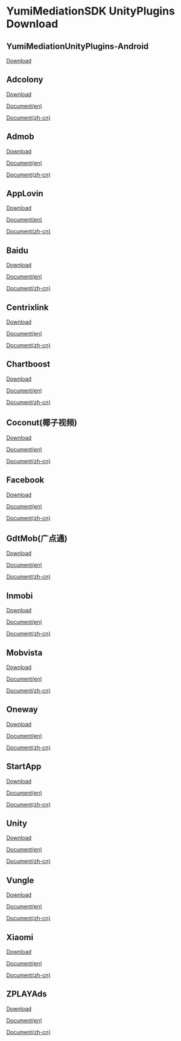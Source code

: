 # YumiMediationSDK UnityPlugins Download

## YumiMediationUnityPlugins-Android

[Download](http://adsdk.yumimobi.com/Android/Unity_Mediation/3.3.6/YuMiMobi_SDK_Android_Unity3d_V3.3.6.zip)

## Adcolony

[Download](http://adsdk.yumimobi.com/Android/Unity_Adapters/3.3.6/yumi_adapter_adcolony_v3.3.6.zip)

[Document(en)](https://github.com/yumimobi/YumiMediationSDKDemo-Android/blob/master/docs/YumiMediationSDK%20Unity%20-%20Mediation%20List(en)%20.md#adcolony)

[Document(zh-cn)](https://github.com/yumimobi/YumiMediationSDKDemo-Android/blob/master/docs/YumiMediationSDK%20Unity%20-%20Mediation%20List(zh-cn)%20.md#adcolony)


## Admob

[Download](http://adsdk.yumimobi.com/Android/Unity_Adapters/3.3.6/yumi_adapter_admob_v3.3.6.zip)

[Document(en)](https://github.com/yumimobi/YumiMediationSDKDemo-Android/blob/master/docs/YumiMediationSDK%20Unity%20-%20Mediation%20List(en)%20.md#admob)

[Document(zh-cn)](https://github.com/yumimobi/YumiMediationSDKDemo-Android/blob/master/docs/YumiMediationSDK%20Unity%20-%20Mediation%20List(zh-cn)%20.md#admob)


## AppLovin

[Download](http://adsdk.yumimobi.com/Android/Unity_Adapters/3.3.6/yumi_adapter_applovin_v3.3.6.jar)

[Document(en)](https://github.com/yumimobi/YumiMediationSDKDemo-Android/blob/master/docs/YumiMediationSDK%20Unity%20-%20Mediation%20List(en)%20.md#applovin)

[Document(zh-cn)](https://github.com/yumimobi/YumiMediationSDKDemo-Android/blob/master/docs/YumiMediationSDK%20Unity%20-%20Mediation%20List(zh-cn)%20.md#applovin)


## Baidu

[Download](http://adsdk.yumimobi.com/Android/Unity_Adapters/3.3.6/yumi_adapter_baidu_v3.3.6.zip)

[Document(en)](https://github.com/yumimobi/YumiMediationSDKDemo-Android/blob/master/docs/YumiMediationSDK%20Unity%20-%20Mediation%20List(en)%20.md#baidu百度)

[Document(zh-cn)](https://github.com/yumimobi/YumiMediationSDKDemo-Android/blob/master/docs/YumiMediationSDK%20Unity%20-%20Mediation%20List(zh-cn)%20.md#baidu百度)


## Centrixlink

[Download](http://adsdk.yumimobi.com/Android/Unity_Adapters/3.3.6/yumi_adapter_centrixlink_v3.3.6.zip)

[Document(en)](https://github.com/yumimobi/YumiMediationSDKDemo-Android/blob/master/docs/YumiMediationSDK%20Unity%20-%20Mediation%20List(en)%20.md#centrixlink)

[Document(zh-cn)](https://github.com/yumimobi/YumiMediationSDKDemo-Android/blob/master/docs/YumiMediationSDK%20Unity%20-%20Mediation%20List(zh-cn)%20.md#centrixlink)


## Chartboost

[Download](http://adsdk.yumimobi.com/Android/Unity_Adapters/3.3.6/yumi_adapter_chartboost_v3.3.6.jar)

[Document(en)](https://github.com/yumimobi/YumiMediationSDKDemo-Android/blob/master/docs/YumiMediationSDK%20Unity%20-%20Mediation%20List(en)%20.md#chartboost)

[Document(zh-cn)](https://github.com/yumimobi/YumiMediationSDKDemo-Android/blob/master/docs/YumiMediationSDK%20Unity%20-%20Mediation%20List(zh-cn)%20.md#chartboost)


## Coconut(椰子视频)

[Download](http://adsdk.yumimobi.com/Android/Unity_Adapters/3.3.6/yumi_adapter_coconut_v3.3.6.zip)

[Document(en)](https://github.com/yumimobi/YumiMediationSDKDemo-Android/blob/master/docs/YumiMediationSDK%20Unity%20-%20Mediation%20List(en)%20.md#coconut椰子视频)

[Document(zh-cn)](https://github.com/yumimobi/YumiMediationSDKDemo-Android/blob/master/docs/YumiMediationSDK%20Unity%20-%20Mediation%20List(zh-cn)%20.md#coconut椰子视频)


## Facebook

[Download](http://adsdk.yumimobi.com/Android/Unity_Adapters/3.3.6/yumi_adapter_facebook_v3.3.6.zip)

[Document(en)](https://github.com/yumimobi/YumiMediationSDKDemo-Android/blob/master/docs/YumiMediationSDK%20Unity%20-%20Mediation%20List(en)%20.md#facebook)

[Document(zh-cn)](https://github.com/yumimobi/YumiMediationSDKDemo-Android/blob/master/docs/YumiMediationSDK%20Unity%20-%20Mediation%20List(zh-cn)%20.md#facebook)


## GdtMob(广点通)

[Download](http://adsdk.yumimobi.com/Android/Unity_Adapters/3.3.6/yumi_adapter_gdt_v3.3.6.zip)

[Document(en)](https://github.com/yumimobi/YumiMediationSDKDemo-Android/blob/master/docs/YumiMediationSDK%20Unity%20-%20Mediation%20List(en)%20.md#gdtmob广点通)

[Document(zh-cn)](https://github.com/yumimobi/YumiMediationSDKDemo-Android/blob/master/docs/YumiMediationSDK%20Unity%20-%20Mediation%20List(zh-cn)%20.md#gdtmob广点通)


## Inmobi

[Download](http://adsdk.yumimobi.com/Android/Unity_Adapters/3.3.6/yumi_adapter_inmobi_v3.3.6.jar)

[Document(en)](https://github.com/yumimobi/YumiMediationSDKDemo-Android/blob/master/docs/YumiMediationSDK%20Unity%20-%20Mediation%20List(en)%20.md#inmobi)

[Document(zh-cn)](https://github.com/yumimobi/YumiMediationSDKDemo-Android/blob/master/docs/YumiMediationSDK%20Unity%20-%20Mediation%20List(zh-cn)%20.md#inmobi)


## Mobvista

[Download](http://adsdk.yumimobi.com/Android/Unity_Adapters/3.3.6/yumi_adapter_mobvista_v3.3.6.zip)

[Document(en)](https://github.com/yumimobi/YumiMediationSDKDemo-Android/blob/master/docs/YumiMediationSDK%20Unity%20-%20Mediation%20List(en)%20.md#mobvista)

[Document(zh-cn)](https://github.com/yumimobi/YumiMediationSDKDemo-Android/blob/master/docs/YumiMediationSDK%20Unity%20-%20Mediation%20List(zh-cn)%20.md#mobvista)


## Oneway

[Download](http://adsdk.yumimobi.com/Android/Unity_Adapters/3.3.6/yumi_adapter_oneway_v3.3.6.jar)

[Document(en)](https://github.com/yumimobi/YumiMediationSDKDemo-Android/blob/master/docs/YumiMediationSDK%20Unity%20-%20Mediation%20List(en)%20.md#oneway)

[Document(zh-cn)](https://github.com/yumimobi/YumiMediationSDKDemo-Android/blob/master/docs/YumiMediationSDK%20Unity%20-%20Mediation%20List(zh-cn)%20.md#oneway)


## StartApp

[Download](http://adsdk.yumimobi.com/Android/Unity_Adapters/3.3.6/yumi_adapter_startapp_v3.3.6.jar)

[Document(en)](https://github.com/yumimobi/YumiMediationSDKDemo-Android/blob/master/docs/YumiMediationSDK%20Unity%20-%20Mediation%20List(en)%20.md#startapp)

[Document(zh-cn)](https://github.com/yumimobi/YumiMediationSDKDemo-Android/blob/master/docs/YumiMediationSDK%20Unity%20-%20Mediation%20List(zh-cn)%20.md#startapp)


## Unity

[Download](http://adsdk.yumimobi.com/Android/Unity_Adapters/3.3.6/yumi_adapter_unity_v3.3.6.jar)

[Document(en)](https://github.com/yumimobi/YumiMediationSDKDemo-Android/blob/master/docs/YumiMediationSDK%20Unity%20-%20Mediation%20List(en)%20.md#unity)

[Document(zh-cn)](https://github.com/yumimobi/YumiMediationSDKDemo-Android/blob/master/docs/YumiMediationSDK%20Unity%20-%20Mediation%20List(zh-cn)%20.md#unity)


## Vungle

[Download](http://adsdk.yumimobi.com/Android/Unity_Adapters/3.3.6/yumi_adapter_vungle_v3.3.6.zip)

[Document(en)](https://github.com/yumimobi/YumiMediationSDKDemo-Android/blob/master/docs/YumiMediationSDK%20Unity%20-%20Mediation%20List(en)%20.md#vungle)

[Document(zh-cn)](https://github.com/yumimobi/YumiMediationSDKDemo-Android/blob/master/docs/YumiMediationSDK%20Unity%20-%20Mediation%20List(zh-cn)%20.md#vungle)


## Xiaomi

[Download](http://adsdk.yumimobi.com/Android/Unity_Adapters/3.3.6/yumi_adapter_xiaomi_v3.3.6.zip)

[Document(en)](https://github.com/yumimobi/YumiMediationSDKDemo-Android/blob/master/docs/YumiMediationSDK%20Unity%20-%20Mediation%20List(en)%20.md#xiaomi)

[Document(zh-cn)](https://github.com/yumimobi/YumiMediationSDKDemo-Android/blob/master/docs/YumiMediationSDK%20Unity%20-%20Mediation%20List(zh-cn)%20.md#xiaomi)


## ZPLAYAds

[Download](http://adsdk.yumimobi.com/Android/Unity_Adapters/3.3.6/yumi_adapter_playableads_v3.3.6.jar)

[Document(en)](https://github.com/yumimobi/YumiMediationSDKDemo-Android/blob/master/docs/YumiMediationSDK%20Unity%20-%20Mediation%20List(en)%20.md#zplayads)

[Document(zh-cn)](https://github.com/yumimobi/YumiMediationSDKDemo-Android/blob/master/docs/YumiMediationSDK%20Unity%20-%20Mediation%20List(zh-cn)%20.md#zplayads)



